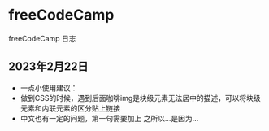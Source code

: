 # freeCodeCamp
freeCodeCamp 日志

## 2023年2月22日
- 一点小使用建议：
 - 做到CSS的时候，遇到后面咖啡img是块级元素无法居中的描述，可以将块级元素和内联元素的区分贴上链接
 - 中文也有一定的问题，第一句需要加上 之所以...是因为...

